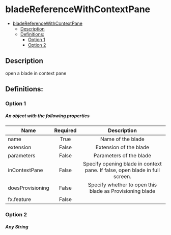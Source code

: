 <a name="bladereferencewithcontextpane"></a>
# bladeReferenceWithContextPane
* [bladeReferenceWithContextPane](#bladereferencewithcontextpane)
    * [Description](#bladereferencewithcontextpane-description)
    * [Definitions:](#bladereferencewithcontextpane-definitions)
        * [Option 1](#bladereferencewithcontextpane-definitions-option-1)
        * [Option 2](#bladereferencewithcontextpane-definitions-option-2)

<a name="bladereferencewithcontextpane-description"></a>
## Description
open a blade in context pane
<a name="bladereferencewithcontextpane-definitions"></a>
## Definitions:
<a name="bladereferencewithcontextpane-definitions-option-1"></a>
### Option 1
<a name="bladereferencewithcontextpane-definitions-option-1-an-object-with-the-following-properties"></a>
##### An object with the following properties
| Name | Required | Description
| ---|:--:|:--:|
|name|True|Name of the blade
|extension|False|Extension of the blade
|parameters|False|Parameters of the blade
|inContextPane|False|Specify opening blade in context pane. If false, open blade in full screen.
|doesProvisioning|False|Specify whether to open this blade as Provisioning blade
|fx.feature|False|
<a name="bladereferencewithcontextpane-definitions-option-2"></a>
### Option 2
<a name="bladereferencewithcontextpane-definitions-option-2-any-string"></a>
##### Any String
